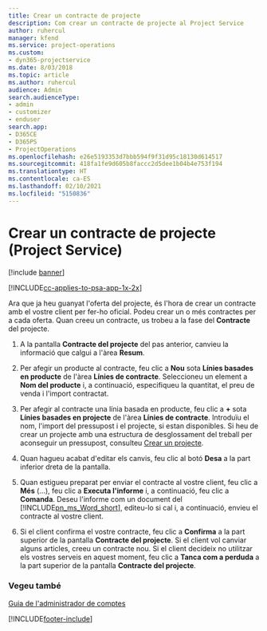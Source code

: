 ```yaml
---
title: Crear un contracte de projecte
description: Com crear un contracte de projecte al Project Service
author: ruhercul
manager: kfend
ms.service: project-operations
ms.custom:
- dyn365-projectservice
ms.date: 8/03/2018
ms.topic: article
ms.author: ruhercul
audience: Admin
search.audienceType:
- admin
- customizer
- enduser
search.app:
- D365CE
- D365PS
- ProjectOperations
ms.openlocfilehash: e26e5193353d7bbb594f9f31d95c18130d614517
ms.sourcegitcommit: 418fa1fe9d605b8faccc2d5dee1b04b4e753f194
ms.translationtype: HT
ms.contentlocale: ca-ES
ms.lasthandoff: 02/10/2021
ms.locfileid: "5150836"
---
```

# <a name="create-a-project-contract-project-service"></a>Crear un contracte de projecte (Project Service)

[!include [banner](../includes/psa-now-project-operations.md)]

[!INCLUDE[cc-applies-to-psa-app-1x-2x](../includes/cc-applies-to-psa-app-1x-2x.md)]

Ara que ja heu guanyat l'oferta del projecte, és l'hora de crear un contracte amb el vostre client per fer-ho oficial. Podeu crear un o més contractes per a cada oferta. Quan creeu un contracte, us trobeu a la fase del **Contracte** del projecte.  
  
1. A la pantalla **Contracte del projecte** del pas anterior, canvieu la informació que calgui a l'àrea **Resum**.  
  
2. Per afegir un producte al contracte, feu clic a **Nou** sota **Línies basades en producte** de l'àrea **Línies de contracte**. Seleccioneu un element a **Nom del producte** i, a continuació, especifiqueu la quantitat, el preu de venda i l'import contractat.  
  
3. Per afegir al contracte una línia basada en producte, feu clic a **+** sota **Línies basades en projecte** de l'àrea **Línies de contracte**. Introduïu el nom, l'import del pressupost i el projecte, si estan disponibles. Si heu de crear un projecte amb una estructura de desglossament del treball per aconseguir un pressupost, consulteu [Crear un projecte](../psa/create-project.md).  
  
4. Quan hagueu acabat d'editar els canvis, feu clic al botó **Desa** a la part inferior dreta de la pantalla.  
  
5. Quan estigueu preparat per enviar el contracte al vostre client, feu clic a **Més** (...), feu clic a **Executa l'informe** i, a continuació, feu clic a **Comanda**. Deseu l'informe com un document del [!INCLUDE[pn_ms_Word_short](../includes/pn-ms-word-short.md)], editeu-lo si cal i, a continuació, envieu el contracte al vostre client.  
  
6. Si el client confirma el vostre contracte, feu clic a **Confirma** a la part superior de la pantalla **Contracte del projecte**. Si el client vol canviar alguns articles, creeu un contracte nou. Si el client decideix no utilitzar els vostres serveis en aquest moment, feu clic a **Tanca com a perduda** a la part superior de la pantalla **Contracte del projecte**.  
  
### <a name="see-also"></a>Vegeu també  
 [Guia de l'administrador de comptes](../psa/account-manager-guide.md)


[!INCLUDE[footer-include](../includes/footer-banner.md)]